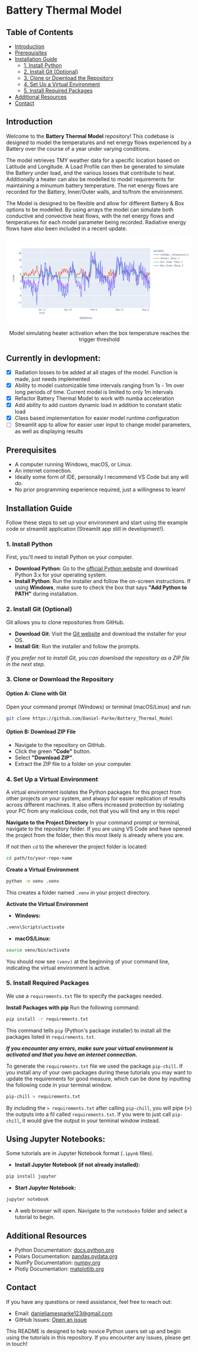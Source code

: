 # Battery Thermal Model

## Table of Contents

- [Introduction](#introduction)
- [Prerequisites](#prerequisites)
- [Installation Guide](#installation-guide)
  - [1. Install Python](#1-install-python)
  - [2. Install Git (Optional)](#2-install-git-optional)
  - [3. Clone or Download the Repository](#3-clone-or-download-the-repository)
  - [4. Set Up a Virtual Environment](#4-set-up-a-virtual-environment)
  - [5. Install Required Packages](#5-install-required-packages)
- [Additional Resources](#additional-resources)
- [Contact](#contact)

## Introduction

Welcome to the **Battery Thermal Model** repository! This codebase is designed to model the temperatures and net energy flows experienced by a Battery over the course of a year under varying conditions. 

The model retrieves TMY weather data for a specific location based on Latitude and Longitude. A Load Profile can then be generated to simulate the Battery under load, and the various losses that contribute to heat. Additionally a heater can also be modelled to model requirements for maintaining a minumum battery temperature. The net energy flows are recorded for the Battery, Inner/Outer walls, and to/from the environment. 

The Model is designed to be flexible and allow for different Battery & Box options to be modelled. By using arrays the model can simulate both conductive and convective heat flows, with the net energy flows and temperatures for each model parameter being recorded. Radiative energy flows have also been included in a recent update.

<div style="text-align: center;">
  <img src="TMY_Data/Data/example_model_plot.png" alt="Example of Model simulating Heater kicking on when Box temperature reaches trigger threshold" />
  <p>Model simulating heater activation when the box temperature reaches the trigger threshold</p>
</div>

## Currently in devlopment:
- [X] Radiation losses to be added at all stages of the model. Function is made, just needs implemented
- [X] Ability to model customizable time intervals ranging from 1s - 1m over long periods of time. Current model is limited to only 1m intervals
- [X] Refactor Battery Thermal Model to work with numba acceleration
- [X] Add ability to add custom dynamic load in addition to constant static load
- [X] Class based implementation for easier model runtime configuration
- [ ] Streamlit app to allow for easier user input to change model parameters, as well as displaying results

## Prerequisites

- A computer running Windows, macOS, or Linux.
- An internet connection.
- Ideally some form of IDE, personally I recommend VS Code but any will do.
- No prior programming experience required, just a willingness to learn!

## Installation Guide

Follow these steps to set up your environment and start using the example code or streamlit application (Streamlit app still in development!).

### 1. Install Python

First, you'll need to install Python on your computer.

- **Download Python**: Go to the [official Python website](https://www.python.org/downloads/) and download Python 3.x for your operating system.
- **Install Python**: Run the installer and follow the on-screen instructions. If using **Windows**, make sure to check the box that says **"Add Python to PATH"** during installation.

### 2. Install Git (Optional)

Git allows you to clone repositories from GitHub.

- **Download Git**: Visit the [Git website](https://git-scm.com/downloads) and download the installer for your OS.
- **Install Git**: Run the installer and follow the prompts.

*If you prefer not to install Git, you can download the repository as a ZIP file in the next step.*

### 3. Clone or Download the Repository

#### Option A: Clone with Git

Open your command prompt (Windows) or terminal (macOS/Linux) and run:

```bash
git clone https://github.com/Daniel-Parke/Battery_Thermal_Model
```

#### Option B: Download ZIP File
- Navigate to the repository on GitHub.
- Click the green **"Code"** button.
- Select **"Download ZIP"**.
- Extract the ZIP file to a folder on your computer.

### 4. Set Up a Virtual Environment
A virtual environment isolates the Python packages for this project from other projects on your system, and always for easier replication of results across different machines. It also offers increased protection by isolating your PC from any malicious code, not that you will find any in this repo!

**Navigate to the Project Directory**
In your command prompt or terminal, navigate to the repository folder. If you are using VS Code and have opened the project from the folder, then this most likely is already where you are. 

If not then `cd` to the wherever the project folder is located:

```bash
cd path/to/your-repo-name
```

**Create a Virtual Environment**
```bash
python -m venv .venv
```
This creates a folder named `.venv` in your project directory.

**Activate the Virtual Environment**
- **Windows:**

```bash
.venv\Scripts\activate
```
- **macOS/Linux:**
```bash
source venv/bin/activate
```
You should now see `(venv)` at the beginning of your command line, indicating the virtual environment is active.

### 5. Install Required Packages
We use a `requirements.txt` file to specify the packages needed.

**Install Packages with pip**
Run the following command:

```bash
pip install -r requirements.txt
```
This command tells `pip` (Python's package installer) to install all the packages listed in `requirements.txt`.

***If you encounter any errors, make sure your virtual environment is activated and that you have an internet connection.***

To generate the `requirements.txt` file we used the package `pip-chill`. If you install any of your own packages during these tutorials you may want to update the requirements for good measure, which can be done by inputting the following code in your terminal window.

```bash
pip-chill > requirements.txt
```

By including the `> requirements.txt` after calling `pip-chill`, you will pipe (>) the outputs into a fil called `requirements.txt`. If you were to just call `pip-chill`, it would give the output in your terminal window instead.

## Using Jupyter Notebooks:

Some tutorials are in Jupyter Notebook format (`.ipynb` files).

- **Install Jupyter Notebook (if not already installed):**

```bash
pip install jupyter
```

- **Start Jupyter Notebook:**

```bash
jupyter notebook
```

- A web browser will open. Navigate to the `notebooks` folder and select a tutorial to begin.

## Additional Resources
- Python Documentation: [docs.python.org](https://docs.python.org)
- Polars Documentation: [pandas.pydata.org](https://pola.rs/)
- NumPy Documentation: [numpy.org](https://numpy.org)
- Plotly Documentation: [matplotlib.org](https://plotly.com/python/)

## Contact
If you have any questions or need assistance, feel free to reach out:

- Email: danieljamesparke123@gmail.com
- GitHub Issues: [Open an issue](https://github.com/Daniel-Parke/Battery_Thermal_Model/issues/new/choose)

This README is designed to help novice Python users set up and begin using the tutorials in this repository. If you encounter any issues, please get in touch!